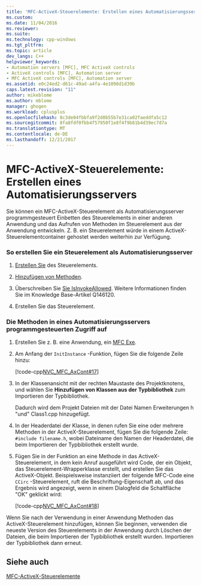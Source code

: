```yaml
---
title: 'MFC-ActiveX-Steuerelemente: Erstellen eines Automatisierungsservers | Microsoft Docs'
ms.custom: 
ms.date: 11/04/2016
ms.reviewer: 
ms.suite: 
ms.technology: cpp-windows
ms.tgt_pltfrm: 
ms.topic: article
dev_langs: C++
helpviewer_keywords:
- Automation servers [MFC], MFC ActiveX controls
- ActiveX controls [MFC], Automation server
- MFC ActiveX controls [MFC], Automation server
ms.assetid: e0c24ed2-d61c-49ad-a4fa-4e1098d1d39b
caps.latest.revision: "11"
author: mikeblome
ms.author: mblome
manager: ghogen
ms.workload: cplusplus
ms.openlocfilehash: 8c3de04fbbfa9f2d0b55b7e31ca02faeddfa5c12
ms.sourcegitcommit: 8fa8fdf0fbb4f57950f1e8f4f9b81b4d39ec7d7a
ms.translationtype: MT
ms.contentlocale: de-DE
ms.lasthandoff: 12/21/2017
---
```

# <a name="mfc-activex-controls-creating-an-automation-server"></a>MFC-ActiveX-Steuerelemente: Erstellen eines Automatisierungsservers
Sie können ein MFC-ActiveX-Steuerelement als Automatisierungsserver programmgesteuert Einbetten des Steuerelements in einer anderen Anwendung und das Aufrufen von Methoden im Steuerelement aus der Anwendung entwickeln. Z. B. ein Steuerelement würde in einem ActiveX-Steuerelementcontainer gehostet werden weiterhin zur Verfügung.  
  
### <a name="to-create-a-control-as-an-automation-server"></a>So erstellen Sie ein Steuerelement als Automatisierungsserver  
  
1.  [Erstellen Sie](../mfc/reference/mfc-activex-control-wizard.md) des Steuerelements.  
  
2.  [Hinzufügen von Methoden](../mfc/mfc-activex-controls-methods.md).  
  
3.  Überschreiben Sie [Sie IsInvokeAllowed](../mfc/reference/colecontrol-class.md#isinvokeallowed). Weitere Informationen finden Sie im Knowledge Base-Artikel Q146120.  
  
4.  Erstellen Sie das Steuerelement.  
  
### <a name="to-programmatically-access-the-methods-in-an-automation-server"></a>Die Methoden in eines Automatisierungsservers programmgesteuerten Zugriff auf  
  
1.  Erstellen Sie z. B. eine Anwendung, ein [MFC Exe](../mfc/reference/mfc-application-wizard.md).  
  
2.  Am Anfang der `InitInstance` -Funktion, fügen Sie die folgende Zeile hinzu:  
  
     [!code-cpp[NVC_MFC_AxCont#17](../mfc/codesnippet/cpp/mfc-activex-controls-creating-an-automation-server_1.cpp)]  
  
3.  In der Klassenansicht mit der rechten Maustaste des Projektknotens, und wählen Sie **Hinzufügen von Klassen aus der Typbibliothek** zum Importieren der Typbibliothek.  
  
     Dadurch wird dem Projekt Dateien mit der Datei Namen Erweiterungen h "und" Class1.cpp hinzugefügt.  
  
4.  In der Headerdatei der Klasse, in denen rufen Sie eine oder mehrere Methoden in der ActiveX-Steuerelement, fügen Sie die folgende Zeile: `#include filename.h`, wobei Dateiname den Namen der Headerdatei, die beim Importieren der Typbibliothek erstellt wurde.  
  
5.  Fügen Sie in der Funktion an eine Methode in das ActiveX-Steuerelement, in dem kein Anruf ausgeführt wird Code, der ein Objekt, das Steuerelement-Wrapperklasse erstellt, und erstellen Sie das ActiveX-Objekt. Beispielsweise instanziiert der folgende MFC-Code eine `CCirc` -Steuerelement, ruft die Beschriftung-Eigenschaft ab, und das Ergebnis wird angezeigt, wenn in einem Dialogfeld die Schaltfläche "OK" geklickt wird:  
  
     [!code-cpp[NVC_MFC_AxCont#18](../mfc/codesnippet/cpp/mfc-activex-controls-creating-an-automation-server_2.cpp)]  
  
 Wenn Sie nach der Verwendung in einer Anwendung Methoden das ActiveX-Steuerelement hinzufügen, können Sie beginnen, verwenden die neueste Version des Steuerelements in der Anwendung durch Löschen der Dateien, die beim Importieren der Typbibliothek erstellt wurden. Importieren der Typbibliothek dann erneut.  
  
## <a name="see-also"></a>Siehe auch  
 [MFC-ActiveX-Steuerelemente](../mfc/mfc-activex-controls.md)

